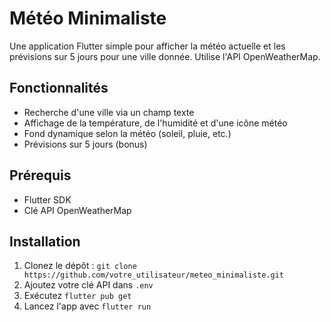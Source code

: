# Météo Minimaliste

Une application Flutter simple pour afficher la météo actuelle et les prévisions sur 5 jours pour une ville donnée. Utilise l'API OpenWeatherMap.

## Fonctionnalités
- Recherche d'une ville via un champ texte
- Affichage de la température, de l'humidité et d'une icône météo
- Fond dynamique selon la météo (soleil, pluie, etc.)
- Prévisions sur 5 jours (bonus)

## Prérequis
- Flutter SDK
- Clé API OpenWeatherMap

## Installation
1. Clonez le dépôt : `git clone https://github.com/votre_utilisateur/meteo_minimaliste.git`
2. Ajoutez votre clé API dans `.env`
3. Exécutez `flutter pub get`
4. Lancez l'app avec `flutter run`